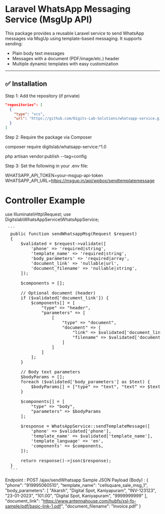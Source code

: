 # Laravel WhatsApp Messaging Service (MsgUp API)

This package provides a reusable Laravel service to send WhatsApp messages via MsgUp using template-based messaging. It supports sending:

- Plain body text messages
- Messages with a document (PDF/image/etc.) header
- Multiple dynamic templates with easy customization

---

## ✅ Installation

Step 1: Add the repository (if private)

```json
"repositories": [
  {
    "type": "vcs",
    "url": "https://github.com/Digits-Lab-Solutions/whatsapp-service.git"
  }
]
  ```

Step 2: Require the package via Composer

composer require digitslab/whatsapp-service:^1.0

php artisan vendor:publish --tag=config


Step 3: Set the following in your .env file:

WHATSAPP_API_TOKEN=your-msgup-api-token
WHATSAPP_API_URL=https://msgup.in/api/wpbox/sendtemplatemessage



# Controller Example
use Illuminate\Http\Request;
use Digitslab\WhatsAppService\WhatsAppService;
<pre> ``` 
  public function sendWhatsappMsg(Request $request)
  {
      $validated = $request->validate([
          'phone' => 'required|string',
          'template_name' => 'required|string',
          'body_parameters' => 'required|array',
          'document_link' => 'nullable|url',
          'document_filename' => 'nullable|string',
      ]);

      $components = [];

      // Optional document (header)
      if ($validated['document_link']) {
          $components[] = [
              "type" => "header",
              "parameters" => [
                  [
                      "type" => "document",
                      "document" => [
                          "link" => $validated['document_link'],
                          "filename" => $validated['document_filename'] ?? 'Document.pdf'
                      ]
                  ]
              ]
          ];
      }

      // Body text parameters
      $bodyParams = [];
      foreach ($validated['body_parameters'] as $text) {
          $bodyParams[] = ["type" => "text", "text" => $text];
      }

      $components[] = [
          "type" => "body",
          "parameters" => $bodyParams
      ];

      $response = WhatsAppService::sendTemplateMessage([
          'phone' => $validated['phone'],
          'template_name' => $validated['template_name'],
          'template_language' => 'en',
          'components' => $components,
      ]);

      return response()->json($response);
  }
  ``` </pre>


Endpoint : POST /ajax/sendWhatsapp
Sample JSON Payload (Body) : 
{
  "phone": "919995060510",
  "template_name": "cellsquare_sale_msg_1",
  "body_parameters": [
    "Akarsh",
    "Digital Spot, Kaniyapuram",
    "INV-123123",
    "23-01-2023",
    "101.00",
    "Digital Spot, Kaniyapuram",
    "9999999999"
  ],
  "document_link": "https://www.antennahouse.com/hubfs/xsl-fo-sample/pdf/basic-link-1.pdf",
  "document_filename": "Invoice.pdf"
}
